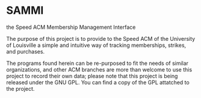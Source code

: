 # SAMMI
the Speed ACM Membership Management Interface

The purpose of this project is to provide to the Speed ACM of the University of Louisville a simple and intuitive way of tracking memberships, strikes, and purchases.

The programs found herein can be re-purposed to fit the needs of similar organizations, and other ACM branches are more than welcome to use this project to record their own data; please note that this project is being released under the GNU GPL. You can find a copy of the GPL attatched to the project.
